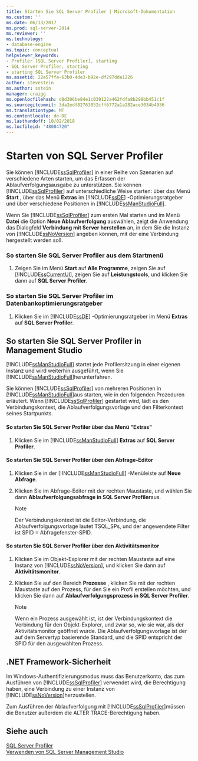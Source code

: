 ```yaml
---
title: Starten Sie SQL Server Profiler | Microsoft-Dokumentation
ms.custom: ''
ms.date: 06/13/2017
ms.prod: sql-server-2014
ms.reviewer: ''
ms.technology:
- database-engine
ms.topic: conceptual
helpviewer_keywords:
- Profiler [SQL Server Profiler], starting
- SQL Server Profiler, starting
- starting SQL Server Profiler
ms.assetid: 22e57ffa-63b0-4de3-b92e-df297dda1226
author: stevestein
ms.author: sstein
manager: craigg
ms.openlocfilehash: d8d306be84e1c039122a462fdfa8b298bb451c1f
ms.sourcegitcommit: 3da2edf82763852cff6772a1a282ace3034b4936
ms.translationtype: MT
ms.contentlocale: de-DE
ms.lasthandoff: 10/02/2018
ms.locfileid: "48084720"
---
```

# <a name="start-sql-server-profiler"></a>Starten von SQL Server Profiler
  Sie können [!INCLUDE[ssSqlProfiler](../../includes/sssqlprofiler-md.md)] in einer Reihe von Szenarien auf verschiedene Arten starten, um das Erfassen der Ablaufverfolgungsausgabe zu unterstützen. Sie können [!INCLUDE[ssSqlProfiler](../../includes/sssqlprofiler-md.md)] auf unterschiedliche Weise starten: über das Menü **Start** , über das Menü **Extras** im [!INCLUDE[ssDE](../../includes/ssde-md.md)] -Optimierungsratgeber und über verschiedene Positionen in [!INCLUDE[ssManStudioFull](../../includes/ssmanstudiofull-md.md)].  
  
 Wenn Sie [!INCLUDE[ssSqlProfiler](../../includes/sssqlprofiler-md.md)] zum ersten Mal starten und im Menü **Datei** die Option **Neue Ablaufverfolgung** auswählen, zeigt die Anwendung das Dialogfeld **Verbindung mit Server herstellen** an, in dem Sie die Instanz von [!INCLUDE[ssNoVersion](../../includes/ssnoversion-md.md)] angeben können, mit der eine Verbindung hergestellt werden soll.  
  
### <a name="to-start-sql-server-profiler-from-the-start-menu"></a>So starten Sie SQL Server Profiler aus dem Startmenü  
  
1.  Zeigen Sie im Menü **Start** auf **Alle Programme**, zeigen Sie auf [!INCLUDE[ssCurrentUI](../../includes/sscurrentui-md.md)], zeigen Sie auf **Leistungstools**, und klicken Sie dann auf **SQL Server Profiler**.  
  
### <a name="to-start-sql-server-profiler-in-database-engine-tuning-advisor"></a>So starten Sie SQL Server Profiler im Datenbankoptimierungsratgeber  
  
1.  Klicken Sie im [!INCLUDE[ssDE](../../includes/ssde-md.md)] -Optimierungsratgeber im Menü **Extras** auf **SQL Server Profiler**.  
  
## <a name="starting-sql-server-profiler-in-management-studio"></a>So starten Sie SQL Server Profiler in Management Studio  
 [!INCLUDE[ssManStudioFull](../../includes/ssmanstudiofull-md.md)] startet jede Profilersitzung in einer eigenen Instanz und wird weiterhin ausgeführt, wenn Sie [!INCLUDE[ssManStudioFull](../../includes/ssmanstudiofull-md.md)]herunterfahren.  
  
 Sie können [!INCLUDE[ssSqlProfiler](../../includes/sssqlprofiler-md.md)] von mehreren Positionen in [!INCLUDE[ssManStudioFull](../../includes/ssmanstudiofull-md.md)]aus starten, wie in den folgenden Prozeduren erläutert. Wenn [!INCLUDE[ssSqlProfiler](../../includes/sssqlprofiler-md.md)] gestartet wird, lädt es den Verbindungskontext, die Ablaufverfolgungsvorlage und den Filterkontext seines Startpunkts.  
  
#### <a name="to-start-sql-server-profiler-from-the-tools-menu"></a>So starten Sie SQL Server Profiler über das Menü "Extras"  
  
1.  Klicken Sie im [!INCLUDE[ssManStudioFull](../../includes/ssmanstudiofull-md.md)] **Extras** auf **SQL Server Profiler**.  
  
#### <a name="to-start-sql-server-profiler-from-the-query-editor"></a>So starten Sie SQL Server Profiler über den Abfrage-Editor  
  
1.  Klicken Sie in der [!INCLUDE[ssManStudioFull](../../includes/ssmanstudiofull-md.md)] -Menüleiste auf **Neue Abfrage**.  
  
2.  Klicken Sie im Abfrage-Editor mit der rechten Maustaste, und wählen Sie dann **Ablaufverfolgungsabfrage in SQL Server Profiler**aus.  
  
    > [!NOTE]  
    >  Der Verbindungskontext ist die Editor-Verbindung, die Ablaufverfolgungsvorlage lautet TSQL_SPs, und der angewendete Filter ist SPID = Abfragefenster-SPID.  
  
#### <a name="to-start-sql-server-profiler-from-activity-monitor"></a>So starten Sie SQL Server Profiler über den Aktivitätsmonitor  
  
1.  Klicken Sie im Objekt-Explorer mit der rechten Maustaste auf eine Instanz von [!INCLUDE[ssNoVersion](../../includes/ssnoversion-md.md)], und klicken Sie dann auf **Aktivitätsmonitor**.  
  
2.  Klicken Sie auf den Bereich **Prozesse** , klicken Sie mit der rechten Maustaste auf den Prozess, für den Sie ein Profil erstellen möchten, und klicken Sie dann auf **Ablaufverfolgungsprozess in SQL Server Profiler**.  
  
    > [!NOTE]  
    >  Wenn ein Prozess ausgewählt ist, ist der Verbindungskontext die Verbindung für den Objekt-Explorer, und zwar so, wie sie war, als der Aktivitätsmonitor geöffnet wurde. Die Ablaufverfolgungsvorlage ist der auf dem Servertyp basierende Standard, und die SPID entspricht der SPID für den ausgewählten Prozess.  
  
## <a name="net-framework-security"></a>.NET Framework-Sicherheit  
 Im Windows-Authentifizierungsmodus muss das Benutzerkonto, das zum Ausführen von [!INCLUDE[ssSqlProfiler](../../includes/sssqlprofiler-md.md)] verwendet wird, die Berechtigung haben, eine Verbindung zu einer Instanz von [!INCLUDE[ssNoVersion](../../includes/ssnoversion-md.md)]herzustellen.  
  
 Zum Ausführen der Ablaufverfolgung mit [!INCLUDE[ssSqlProfiler](../../includes/sssqlprofiler-md.md)]müssen die Benutzer außerdem die ALTER TRACE-Berechtigung haben.  
  
## <a name="see-also"></a>Siehe auch  
 [SQL Server Profiler](sql-server-profiler.md)   
 [Verwenden von SQL Server Management Studio](../../database-engine/use-sql-server-management-studio.md)  
  
  
